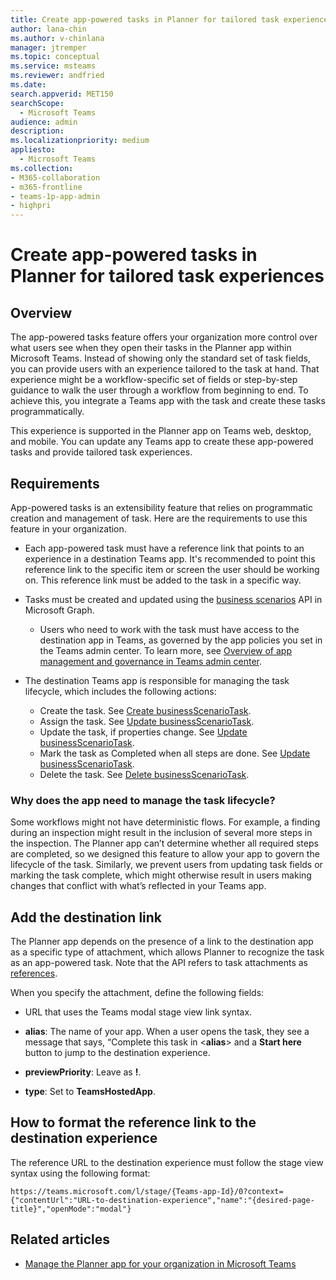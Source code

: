 ```yaml
---
title: Create app-powered tasks in Planner for tailored task experiences
author: lana-chin
ms.author: v-chinlana
manager: jtremper
ms.topic: conceptual
ms.service: msteams
ms.reviewer: andfried
ms.date: 
search.appverid: MET150
searchScope: 
  - Microsoft Teams
audience: admin
description: 
ms.localizationpriority: medium
appliesto: 
  - Microsoft Teams
ms.collection: 
- M365-collaboration
- m365-frontline
- teams-1p-app-admin
- highpri
---
```


# Create app-powered tasks in Planner for tailored task experiences

## Overview

The app-powered tasks feature offers your organization more control over what users see when they open their tasks in the Planner app within Microsoft Teams. Instead of showing only the standard set of task fields, you can provide users with an experience tailored to the task at hand. That experience might be a workflow-specific set of fields or step-by-step guidance to walk the user through a workflow from beginning to end. To achieve this, you integrate a Teams app with the task and create these tasks programmatically.

This experience is supported in the Planner app on Teams web, desktop, and mobile. You can update any Teams app to create these app-powered tasks and provide tailored task experiences.  

## Requirements

App-powered tasks is an extensibility feature that relies on programmatic creation and management of task. Here are the requirements to use this feature in your organization.

- Each app-powered task must have a reference link that points to an experience in a destination Teams app. It's recommended to point this reference link to the specific item or screen the user should be working on. This reference link must be added to the task in a specific way.
- Tasks must be created and updated using the [business scenarios](/graph/api/resources/businessscenario-planner-overview?view=graph-rest-beta) API in Microsoft Graph.
  - Users who need to work with the task must have access to the destination app in Teams, as governed by the app policies you set in the Teams admin center. To learn more, see [Overview of app management and governance in Teams admin center](manage-apps.md).
- The destination Teams app is responsible for managing the task lifecycle, which includes the following actions:

  - Create the task. See [Create businessScenarioTask](/graph/api/businessscenarioplanner-post-tasks?view=graph-rest-beta).
  - Assign the task. See [Update businessScenarioTask](/graph/api/businessscenariotask-update?view=graph-rest-beta).
  - Update the task, if properties change. See [Update businessScenarioTask](/graph/api/businessscenariotask-update?view=graph-rest-beta).
  - Mark the task as Completed when all steps are done. See [Update businessScenarioTask](/graph/api/businessscenariotask-update?view=graph-rest-beta).
  - Delete the task. See [Delete businessScenarioTask](/graph/api/businessscenarioplanner-delete-tasks?view=graph-rest-beta).

### Why does the app need to manage the task lifecycle?

Some workflows might not have deterministic flows. For example, a finding during an inspection might result in the inclusion of several more steps in the inspection. The Planner app can’t determine whether all required steps are completed, so we designed this feature to allow your app to govern the lifecycle of the task. Similarly, we prevent users from updating task fields or marking the task complete, which might otherwise result in users making changes that conflict with what’s reflected in your Teams app.

## Add the destination link

The Planner app depends on the presence of a link to the destination app as a specific type of attachment, which allows Planner to recognize the task as an app-powered task. Note that the API refers to task attachments as [references](/graph/api/resources/plannerexternalreferences?view=graph-rest-beta).

When you specify the attachment, define the following fields:

- URL that uses the Teams modal stage view link syntax.

- **alias**: The name of your app. When a user opens the task, they see a message that says, “Complete this task in <**alias**> and a **Start here** button to jump to the destination experience.

- **previewPriority**: Leave as **!**.

- **type**: Set to **TeamsHostedApp**.

## How to format the reference link to the destination experience

The reference URL to the destination experience must follow the stage view syntax using the following format:

`https://teams.microsoft.com/l/stage/{Teams-app-Id}/0?context={"contentUrl":"URL-to-destination-experience","name":"{desired-page-title}","openMode":"modal"}`

## Related articles
  
- [Manage the Planner app for your organization in Microsoft Teams](manage-planner-app.md)
